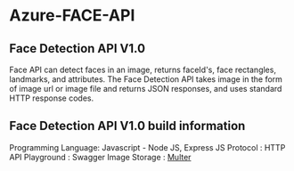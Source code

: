 # Azure-FACE-API

<h2> Face Detection API V1.0 </h2>

Face API can detect faces in an image, returns faceId's, face rectangles, landmarks, and attributes. The Face Detection API takes image in the form of image url or image file and returns JSON responses, and uses standard HTTP response codes. 

<h2> Face Detection API V1.0 build information </h2>
 
 Programming Language: Javascript - Node JS, Express JS 
 Protocol : HTTP 
 API Playground : Swagger
 Image Storage : [Multer](https://www.npmjs.com/package/multer)
 
 
